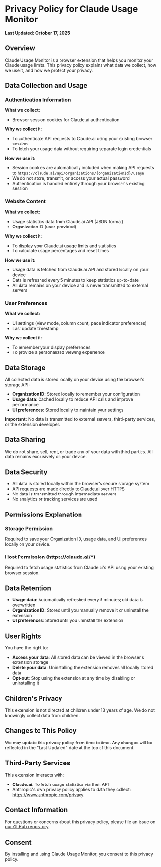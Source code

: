 # Privacy Policy for Claude Usage Monitor

**Last Updated: October 17, 2025**

## Overview

Claude Usage Monitor is a browser extension that helps you monitor your Claude usage limits. This privacy policy explains what data we collect, how we use it, and how we protect your privacy.

## Data Collection and Usage

### Authentication Information

**What we collect:**
- Browser session cookies for Claude.ai authentication

**Why we collect it:**
- To authenticate API requests to Claude.ai using your existing browser session
- To fetch your usage data without requiring separate login credentials

**How we use it:**
- Session cookies are automatically included when making API requests to `https://claude.ai/api/organizations/{organizationId}/usage`
- We do not store, transmit, or access your actual password
- Authentication is handled entirely through your browser's existing session

### Website Content

**What we collect:**
- Usage statistics data from Claude.ai API (JSON format)
- Organization ID (user-provided)

**Why we collect it:**
- To display your Claude.ai usage limits and statistics
- To calculate usage percentages and reset times

**How we use it:**
- Usage data is fetched from Claude.ai API and stored locally on your device
- Data is refreshed every 5 minutes to keep statistics up-to-date
- All data remains on your device and is never transmitted to external servers

### User Preferences

**What we collect:**
- UI settings (view mode, column count, pace indicator preferences)
- Last update timestamp

**Why we collect it:**
- To remember your display preferences
- To provide a personalized viewing experience

## Data Storage

All collected data is stored locally on your device using the browser's storage API:

- **Organization ID**: Stored locally to remember your configuration
- **Usage data**: Cached locally to reduce API calls and improve performance
- **UI preferences**: Stored locally to maintain your settings

**Important:** No data is transmitted to external servers, third-party services, or the extension developer.

## Data Sharing

We do not share, sell, rent, or trade any of your data with third parties. All data remains exclusively on your device.

## Data Security

- All data is stored locally within the browser's secure storage system
- API requests are made directly to Claude.ai over HTTPS
- No data is transmitted through intermediate servers
- No analytics or tracking services are used

## Permissions Explanation

### Storage Permission
Required to save your Organization ID, usage data, and UI preferences locally on your device.

### Host Permission (https://claude.ai/*)
Required to fetch usage statistics from Claude.ai's API using your existing browser session.

## Data Retention

- **Usage data**: Automatically refreshed every 5 minutes; old data is overwritten
- **Organization ID**: Stored until you manually remove it or uninstall the extension
- **UI preferences**: Stored until you uninstall the extension

## User Rights

You have the right to:
- **Access your data**: All stored data can be viewed in the browser's extension storage
- **Delete your data**: Uninstalling the extension removes all locally stored data
- **Opt-out**: Stop using the extension at any time by disabling or uninstalling it

## Children's Privacy

This extension is not directed at children under 13 years of age. We do not knowingly collect data from children.

## Changes to This Policy

We may update this privacy policy from time to time. Any changes will be reflected in the "Last Updated" date at the top of this document.

## Third-Party Services

This extension interacts with:
- **Claude.ai**: To fetch usage statistics via their API
- Anthropic's own privacy policy applies to data they collect: https://www.anthropic.com/privacy

## Contact Information

For questions or concerns about this privacy policy, please file an issue on [our GitHub repository](https://github.com/oov/claude-usage-monitor).

## Consent

By installing and using Claude Usage Monitor, you consent to this privacy policy.

